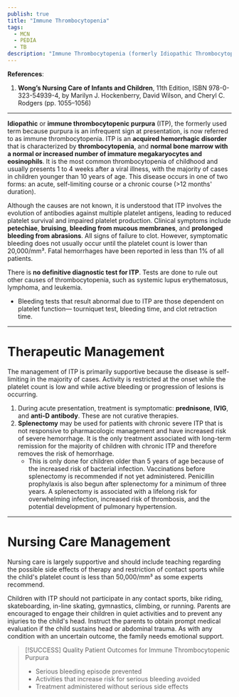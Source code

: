 ```yaml
---
publish: true
title: "Immune Thrombocytopenia"
tags:
  - MCN
  - PEDIA
  - TB
description: "Immune Thrombocytopenia (formerly Idiopathic Thrombocytopenic Purpura) is an acquired hemorrhagic disorder that is characterized by thrombocytopenia with a normal or elevated number of immature megakaryocytes."
---
```

**References**:
1. **Wong’s Nursing Care of Infants and Children**, 11th Edition, ISBN 978-0-323-54939-4, by Marilyn J. Hockenberry, David Wilson, and Cheryl C. Rodgers (pp. 1055–1056)

___

**Idiopathic** or **immune thrombocytopenic purpura** (ITP), the formerly used term because purpura is an infrequent sign at presentation, is now referred to as immune thrombocytopenia. ITP is an **acquired hemorrhagic disorder** that is characterized by **thrombocytopenia**, and **normal bone marrow with a normal or increased number of immature megakaryocytes and eosinophils**. It is the most common thrombocytopenia of childhood and usually presents 1 to 4 weeks after a viral illness, with the majority of cases in children younger than 10 years of age. This disease occurs in one of two forms: an acute, self-limiting course or a chronic course (>12 months' duration).

Although the causes are not known, it is understood that ITP involves the evolution of antibodies against multiple platelet antigens, leading to reduced platelet survival and impaired platelet production. Clinical symptoms include **petechiae**, **bruising**, **bleeding from mucous membranes**, and **prolonged bleeding from abrasions**. All signs of failure to clot. However, symptomatic bleeding does not usually occur until the platelet count is lower than 20,000/mm³. Fatal hemorrhages have been reported in less than 1% of all patients.

There is **no definitive diagnostic test for ITP**. Tests are done to rule out other causes of thrombocytopenia, such as systemic lupus erythematosus, lymphoma, and leukemia.
- Bleeding tests that result abnormal due to ITP are those dependent on platelet function— tourniquet test, bleeding time, and clot retraction time.

___

# Therapeutic Management
The management of ITP is primarily supportive because the disease is self-limiting in the majority of cases. Activity is restricted at the onset while the platelet count is low and while active bleeding or progression of lesions is occurring.
1. During acute presentation, treatment is symptomatic: **prednisone**, **IVIG**, and **anti-D antibody**. These are not curative therapies.
2. **Splenectomy** may be used for patients with chronic severe ITP that is not responsive to pharmacologic management and have increased risk of severe hemorrhage. It is the only treatment associated with long-term remission for the majority of children with chronic ITP and therefore removes the risk of hemorrhage.
	- This is only done for children older than 5 years of age because of the increased risk of bacterial infection. Vaccinations before splenectomy is recommended if not yet administered. Penicillin prophylaxis is also begun after splenectomy for a minimum of three years. A splenectomy is associated with a lifelong risk for overwhelming infection, increased risk of thrombosis, and the potential development of pulmonary hypertension.

___

# Nursing Care Management
Nursing care is largely supportive and should include teaching regarding the possible side effects of therapy and restriction of contact sports while the child's platelet count is less than 50,000/mm³ as some experts recommend.

Children with ITP should not participate in any contact sports, bike riding, skateboarding, in-line skating, gymnastics, climbing, or running. Parents are encouraged to engage their children in quiet activities and to prevent any injuries to the child's head. Instruct the parents to obtain prompt medical evaluation if the child sustains head or abdominal trauma. As with any condition with an uncertain outcome, the family needs emotional support.

>[!SUCCESS] Quality Patient Outcomes for Immune Thrombocytopenic Purpura
>- Serious bleeding episode prevented
>- Activities that increase risk for serious bleeding avoided
>- Treatment administered without serious side effects
